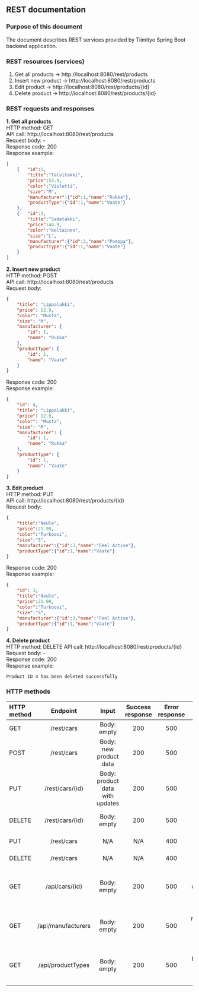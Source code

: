 ## REST documentation

### Purpose of this document
The document describes REST services provided by Tiimityo Spring Boot backend application.

### REST resources (services)
1. Get all products -> http://localhost:8080/rest/products  
2. Insert new product -> http://localhost:8080/rest/products 
3. Edit product -> http://localhost:8080/rest/products/{id}  
4. Delete product -> http://localhost:8080/rest/products/{id}

### REST requests and responses
**1. Get all products**  
HTTP method: GET  
API call: http://localhost:8080/rest/products  
Request body: -  
Response code: 200  
Response example:

```json
[
    {   "id":1,
        "title":"Talvitakki",
        "price":53.9,
        "color":"Violetti",
        "size":"M",
        "manufacturer":{"id":1,"name":"Rukka"},
        "productType":{"id":1,"name":"Vaate"}
    },
    {   "id":2,
        "title":"Sadetakki",
        "price":44.9,
        "color":"Keltainen",
        "size":"L",
        "manufacturer":{"id":2,"name":"Pomppa"},
        "productType":{"id":1,"name":"Vaate"}
    }       
]
```
**2. Insert new product**  
HTTP method: POST  
API call: http://localhost:8080/rest/products  
Request body:  
```json
{
    "title": "Lippalakki",
    "price": 12.9,
    "color": "Musta",
    "size": "M",
    "manufacturer": {
        "id": 1,
        "name": "Rukka"
    },
    "productType": {
        "id": 1,
        "name": "Vaate"
    }
}
```
Response code: 200  
Response example:
```json
{
    "id": 4,
    "title": "Lippalakki",
    "price": 12.9,
    "color": "Musta",
    "size": "M",
    "manufacturer": {
        "id": 1,
        "name": "Rukka"
    },
    "productType": {
        "id": 1,
        "name": "Vaate"
    }
}
```
**3. Edit product**  
HTTP method: PUT  
API call: http://localhost:8080/rest/products/{id}  
Request body:
```json
{
    "title":"Neule",
    "price":21.99,
    "color":"Turkoosi",
    "size":"S",
    "manufacturer":{"id":3,"name":"Feel Active"},
    "productType":{"id":1,"name":"Vaate"}
}
```
Response code: 200  
Response example:
```json
{
    "id": 3,
    "title":"Neule",
    "price":21.99,
    "color":"Turkoosi",
    "size":"S",
    "manufacturer":{"id":3,"name":"Feel Active"},
    "productType":{"id":1,"name":"Vaate"}
}
```
**4. Delete product**  
HTTP method: DELETE 
API call: http://localhost:8080/rest/products/{id}  
Request body: -  
Response code: 200  
Response example:
```
Product ID 4 has been deleted successfully
```
### HTTP methods
| HTTP method| Endpoint       | Input                           | Success response | Error response | Description |
| :------    | :------:       | :----:                          | :----: | :----: |  :----: |
| GET        | /rest/cars     | Body: empty                     | 200 | 500 | Fetch all products
| POST       | /rest/cars     | Body: new product data          | 200 | 500 | Create new product
| PUT        | /rest/cars/{id}| Body: product data with updates | 200 | 500 |Update existing product
| DELETE     | /rest/cars/{id}| Body: empty                   | 200 | 500 | Delete existing product
| PUT        | /rest/cars| N/A | N/A | 400 |Method not allowed
| DELETE     | /rest/cars| N/A                     | N/A | 400 | Method not allowed
| GET        | /api/cars/{id}     | Body: empty                     | 200 | 500 | Fetch one product via default Spring Boot Data REST
| GET        | /api/manufacturers     | Body: empty                     | 200 | 500 | Fetch all manufacturers via default Spring Boot Data REST
| GET        | /api/productTypes     | Body: empty                     | 200 | 500 | Fetch all product types via default Spring Boot Data REST